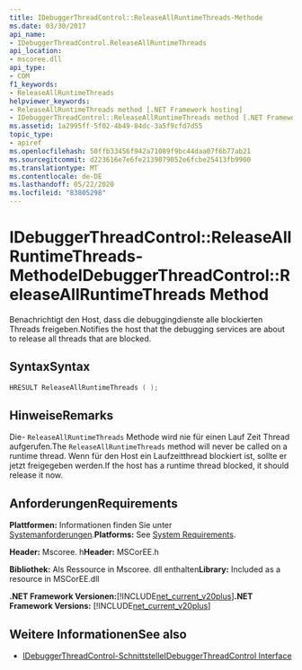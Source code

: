 ```yaml
---
title: IDebuggerThreadControl::ReleaseAllRuntimeThreads-Methode
ms.date: 03/30/2017
api_name:
- IDebuggerThreadControl.ReleaseAllRuntimeThreads
api_location:
- mscoree.dll
api_type:
- COM
f1_keywords:
- ReleaseAllRuntimeThreads
helpviewer_keywords:
- ReleaseAllRuntimeThreads method [.NET Framework hosting]
- IDebuggerThreadControl::ReleaseAllRuntimeThreads method [.NET Framework hosting]
ms.assetid: 1a2995ff-5f02-4b49-84dc-3a5f9cfd7d55
topic_type:
- apiref
ms.openlocfilehash: 50ffb33456f942a71089f9bc44daa07f6b77ab21
ms.sourcegitcommit: d223616e7e6fe2139079052e6fcbe25413fb9900
ms.translationtype: MT
ms.contentlocale: de-DE
ms.lasthandoff: 05/22/2020
ms.locfileid: "83805298"
---
```

# <a name="idebuggerthreadcontrolreleaseallruntimethreads-method"></a><span data-ttu-id="343bc-102">IDebuggerThreadControl::ReleaseAllRuntimeThreads-Methode</span><span class="sxs-lookup"><span data-stu-id="343bc-102">IDebuggerThreadControl::ReleaseAllRuntimeThreads Method</span></span>
<span data-ttu-id="343bc-103">Benachrichtigt den Host, dass die debuggingdienste alle blockierten Threads freigeben.</span><span class="sxs-lookup"><span data-stu-id="343bc-103">Notifies the host that the debugging services are about to release all threads that are blocked.</span></span>  
  
## <a name="syntax"></a><span data-ttu-id="343bc-104">Syntax</span><span class="sxs-lookup"><span data-stu-id="343bc-104">Syntax</span></span>  
  
```cpp  
HRESULT ReleaseAllRuntimeThreads ( );  
```  
  
## <a name="remarks"></a><span data-ttu-id="343bc-105">Hinweise</span><span class="sxs-lookup"><span data-stu-id="343bc-105">Remarks</span></span>  
 <span data-ttu-id="343bc-106">Die- `ReleaseAllRuntimeThreads` Methode wird nie für einen Lauf Zeit Thread aufgerufen.</span><span class="sxs-lookup"><span data-stu-id="343bc-106">The `ReleaseAllRuntimeThreads` method will never be called on a runtime thread.</span></span> <span data-ttu-id="343bc-107">Wenn für den Host ein Laufzeitthread blockiert ist, sollte er jetzt freigegeben werden.</span><span class="sxs-lookup"><span data-stu-id="343bc-107">If the host has a runtime thread blocked, it should release it now.</span></span>  
  
## <a name="requirements"></a><span data-ttu-id="343bc-108">Anforderungen</span><span class="sxs-lookup"><span data-stu-id="343bc-108">Requirements</span></span>  
 <span data-ttu-id="343bc-109">**Plattformen:** Informationen finden Sie unter [Systemanforderungen](../../get-started/system-requirements.md).</span><span class="sxs-lookup"><span data-stu-id="343bc-109">**Platforms:** See [System Requirements](../../get-started/system-requirements.md).</span></span>  
  
 <span data-ttu-id="343bc-110">**Header:** Mscoree. h</span><span class="sxs-lookup"><span data-stu-id="343bc-110">**Header:** MSCorEE.h</span></span>  
  
 <span data-ttu-id="343bc-111">**Bibliothek:** Als Ressource in Mscoree. dll enthalten</span><span class="sxs-lookup"><span data-stu-id="343bc-111">**Library:** Included as a resource in MSCorEE.dll</span></span>  
  
 <span data-ttu-id="343bc-112">**.NET Framework Versionen:**[!INCLUDE[net_current_v20plus](../../../../includes/net-current-v20plus-md.md)]</span><span class="sxs-lookup"><span data-stu-id="343bc-112">**.NET Framework Versions:** [!INCLUDE[net_current_v20plus](../../../../includes/net-current-v20plus-md.md)]</span></span>  
  
## <a name="see-also"></a><span data-ttu-id="343bc-113">Weitere Informationen</span><span class="sxs-lookup"><span data-stu-id="343bc-113">See also</span></span>

- [<span data-ttu-id="343bc-114">IDebuggerThreadControl-Schnittstelle</span><span class="sxs-lookup"><span data-stu-id="343bc-114">IDebuggerThreadControl Interface</span></span>](idebuggerthreadcontrol-interface.md)
